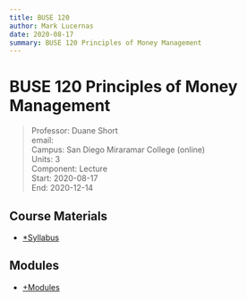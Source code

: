 ```yaml
---
title: BUSE 120
author: Mark Lucernas
date: 2020-08-17
summary: BUSE 120 Principles of Money Management
---
```



# BUSE 120 Principles of Money Management
> Professor: Duane Short<br>
> email: <br>
> Campus: San Diego Miraramar College (online)<br>
> Units: 3<br>
> Component: Lecture<br>
> Start: 2020-08-17<br>
> End: 2020-12-14<br>

## Course Materials

- [*Syllabus](file:../../../files/fall-2020/BUSE-120/syllabus.pdf)

## Modules

- [+Modules](modules/index)

